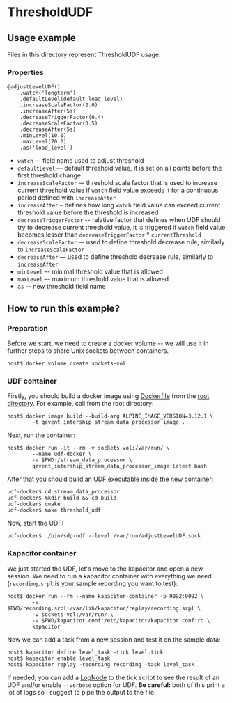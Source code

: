 # ThresholdUDF

## Usage example

Files in this directory represent ThresholdUDF usage.

### Properties

```tickscript
@adjustLevelUDF()
    .watch('longterm')
    .defaultLevel(default_load_level)
    .increaseScaleFactor(2.0)
    .increaseAfter(5s)
    .decreaseTriggerFactor(0.4)
    .decreaseScaleFactor(0.5)
    .decreaseAfter(5s)
    .minLevel(10.0)
    .maxLevel(70.0)
    .as('load_level')
```

* `watch` –- field name used to adjust threshold
* `defaultLevel` –- default threshold value, it is set on all points before 
  the first threshold change
* `increaseScaleFactor` –- threshold scale factor that is used to increase 
  current threshold value if `watch` field value exceeds it for a continuous 
  period defined with `increaseAfter`
* `increaseAfter` – defines how long `watch` field value can exceed current 
  threshold value before the threshold is increased
* `decreaseTriggerFactor` -- relative factor that defines when UDF should try 
  to decrease current threshold value, it is triggered if `watch` field value 
  becomes lesser than `decreaseTriggerFactor` * `currentThreshold`
* `decreaseScaleFactor` –- used to define threshold decrease rule, similarly 
  to `increaseScaleFactor`
* `decreaseAfter` –- used to define threshold decrease rule, similarly
  to `increaseAfter`
* `minLevel` –- minimal threshold value that is allowed
* `maxLevel` –-  maximum threshold value that is allowed
* `as` -- new threshold field name
  
## How to run this example?

### Preparation

Before we start, we need to create a docker volume -- we will use it in 
further steps to share Unix sockets between containers.

```terminal
host$ docker volume create sockets-vol
```

### UDF container

Firstly, you should build a docker image using [Dockerfile](../../Dockerfile) 
from the [root directory](../..). For example, call from the root directory:

```terminal
host$ docker image build --build-arg ALPINE_IMAGE_VERSION=3.12.1 \
        -t qevent_intership_stream_data_processor_image .
```

Next, run the container:

```terminal
host$ docker run -it --rm -v sockets-vol:/var/run/ \
        --name udf-docker \
        -v $PWD:/stream_data_processor \
        qevent_intership_stream_data_processor_image:latest bash
```

After that you should build an UDF executable inside the new container:

```terminal
udf-docker$ cd stream_data_processor
udf-docker$ mkdir build && cd build
udf-docker$ cmake ..
udf-docker$ make threshold_udf
```

Now, start the UDF:

```terminal
udf-docker$ ./bin/sdp-udf --level /var/run/adjustLevelUDF.sock
```

### Kapacitor container

We just started the UDF, let's move to the kapacitor and open a new session. 
We need to run a kapacitor container with everything we need (`recording.srpl`
is your sample recording you want to test):

```terminal
host$ docker run --rm --name kapacitor-container -p 9092:9092 \
        -v $PWD/recording.srpl:/var/lib/kapacitor/replay/recording.srpl \
        -v sockets-vol:/var/run/ \
        -v $PWD/kapacitor.conf:/etc/kapacitor/kapacitor.conf:ro \
        kapacitor
```

Now we can add a task from a new session and test it on the sample data:

```terminal
host$ kapacitor define level_task -tick level.tick
host$ kapacitor enable level_task
host$ kapacitor replay -recording recording -task level_task
```

If needed, you can add a 
[LogNode](https://docs.influxdata.com/kapacitor/v1.5/nodes/log_node/) to the 
tick script to see the result of an UDF and/or enable `--verbose` option for
UDF. **Be careful:** both of this print a lot of logs so I suggest to pipe the 
output to the file.
